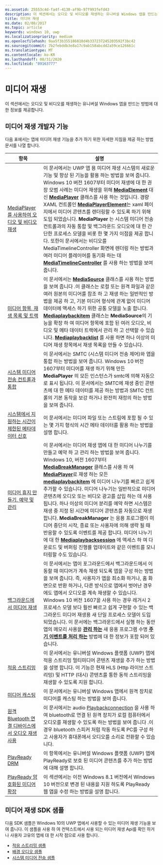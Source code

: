 ```yaml
---
ms.assetid: 25553c4d-fa4f-4130-af9b-97f993fefd43
description: 이 섹션에서는 오디오 및 비디오를 재생하는 유니버설 Windows 앱을 만드는 방법에 대한 정보를 제공합니다.
title: 미디어 재생
ms.date: 02/08/2017
ms.topic: article
keywords: windows 10, uwp
ms.localizationpriority: medium
ms.openlocfilehash: 9aa5f3b355186810d4b337237245203592f3bc42
ms.sourcegitcommit: 7b2febddb3e8a17c9ab158abcdd2a59ce126661c
ms.translationtype: MT
ms.contentlocale: ko-KR
ms.lasthandoff: 08/31/2020
ms.locfileid: "89163777"
---
```

# <a name="media-playback"></a>미디어 재생


이 섹션에서는 오디오 및 비디오를 재생하는 유니버설 Windows 앱을 만드는 방법에 대한 정보를 제공합니다. 

## <a name="media-playback-developer-features"></a>미디어 재생 개발자 기능

다음 표에서는 앱에 미디어 재생 기능을 추가 하기 위한 자세한 지침을 제공 하는 방법 문서를 나열 합니다.
 
| 항목                                                                                             | 설명                                                                                                                                                                                                                                                                                    |
|---------------------------------------------------------------------------------------------------|------------------------------------------------------------------------------------------------------------------------------------------------------------------------------------------------------------------------------------------------------------------------------------------------|
| [MediaPlayer를 사용하여 오디오 및 비디오 재생](play-audio-and-video-with-mediaplayer.md) | 이 문서에서는 UWP 앱 용 미디어 재생 시스템의 새로운 기능 및 향상 된 기능을 활용 하는 방법을 보여 줍니다. Windows 10 버전 1607부터 미디어 재생에 대 한 권장 모범 사례는 미디어 재생을 위해 [**MediaElement**](/uwp/api/Windows.UI.Xaml.Controls.MediaElement) 대신 [**MediaPlayer**](/uwp/api/Windows.Media.Playback.MediaPlayer) 클래스를 사용 하는 것입니다. 경량 XAML 컨트롤인 [**MediaPlayerElement**](/uwp/api/Windows.UI.Xaml.Controls.MediaPlayerElement)는 xaml 페이지에서 미디어 콘텐츠를 렌더링할 수 있도록 하기 위해 도입 되었습니다. **MediaPlayer** 는 시스템 미디어 전송 컨트롤과의 자동 통합 및 백그라운드 오디오에 대 한 간단한 프로세스 모델을 비롯 한 몇 가지 이점을 제공 합니다. 또한이 문서에서는 비디오를 MediaTimelineController 화면에 렌더링 하는 방법과 여러 미디어 플레이어를 동기화 하는 데 [**MediaTimelineController**](/uwp/api/Windows.Media.MediaTimelineController) 를 사용 하는 방법을 보여 줍니다.                                                                                                          |
| [미디어 항목, 재생 목록 및 트랙](media-playback-with-mediasource.md)                         | 이 문서에서는 [**MediaSource**](/uwp/api/Windows.Media.Core.MediaSource) 클래스를 사용 하는 방법을 보여 줍니다 .이 클래스는 로컬 또는 원격 파일과 같은 여러 원본의 미디어를 참조 하 고 재생 하는 일반적인 방법을 제공 하 고, 기본 미디어 형식에 관계 없이 미디어 데이터에 액세스 하기 위한 공통 모델을 노출 합니다. [**Mediaplaybackitem**](/uwp/api/Windows.Media.Playback.MediaPlaybackItem) 클래스는 **MediaSource**의 기능을 확장 하 여 미디어 항목에 포함 된 여러 오디오, 비디오 및 메타 데이터 트랙에서 관리 하 고 선택할 수 있습니다. [**Mediaplaybacklist**](/uwp/api/Windows.Media.Playback.MediaPlaybackList) 를 사용 하면 하나 이상의 미디어 재생 항목에서 재생 목록을 만들 수 있습니다.                                                                                                               |
| [시스템 미디어 전송 컨트롤과 통합](integrate-with-systemmediatransportcontrols.md)                               | 이 문서에서는 SMTC (시스템 미디어 전송 제어)와 앱을 통합 하는 방법을 보여 줍니다. Windows 10 버전 1607부터 미디어를 재생 하기 위해 만든 **MediaPlayer** 의 모든 인스턴스가 smtc에 의해 자동으로 표시 됩니다. 이 문서에서는 SMTC에 재생 중인 콘텐츠에 대 한 메타 데이터를 제공 하는 방법과 SMTC 컨트롤의 기본 동작을 보강 하거나 완전히 재정의 하는 방법을 보여 줍니다.                                   |
| [시스템에서 지원하는 시간이 제한된 메타데이터 신호](system-supported-metadata-cues.md)                               | 이 문서에서는 미디어 파일 또는 스트림에 포함 될 수 있는 몇 가지 형식의 시간 메타 데이터를 활용 하는 방법을 설명 합니다.                                   |
| [미디어 휴지 만들기, 예약 및 관리](create-schedule-and-manage-media-breaks.md)                                                                             | 이 문서에서는 미디어 재생 앱에 대 한 미디어 나누기를 만들고 예약 하 고 관리 하는 방법을 보여 줍니다. Windows 10, 버전 1607부터 [**MediaBreakManager**](/uwp/api/Windows.Media.Playback.MediaBreakManager) 클래스를 사용 하 여 [**MediaPlayer**](/uwp/api/Windows.Media.Playback.MediaPlayer)로 재생 하는 모든 [**mediaplaybackitem**](/uwp/api/Windows.Media.Playback.MediaPlaybackItem) 에 미디어 나누기를 빠르고 쉽게 추가할 수 있습니다. 미디어 나누기는 일반적으로 미디어 콘텐츠에 오디오 또는 비디오 광고를 삽입 하는 데 사용 됩니다. 하나 이상의 미디어 분리를 예약 하면 시스템은 재생 중 지정 된 시간에 미디어 콘텐츠를 자동으로 재생 합니다. **MediaBreakManager** 는 응용 프로그램이 미디어 중단의 시작, 종료 또는 사용자에 의해 생략 될 때 반응할 수 있도록 이벤트를 제공 합니다. 미디어 나누기에 대 한 [**Mediaplaybacksession**](/uwp/api/Windows.Media.Playback.MediaPlaybackSession) 에 액세스 하 여 다운로드 및 버퍼링 진행률 업데이트와 같은 이벤트를 모니터링할 수도 있습니다.                                                                                                                     |
| [백그라운드에서 미디어 재생](background-audio.md)                                                                             | 이 문서에서는 앱이 포그라운드에서 백그라운드에서 이동할 때 미디어가 계속 재생 되도록 앱을 구성 하는 방법을 보여 줍니다. 즉, 사용자가 앱을 최소화 하거나, 홈 화면으로 반환 하거나, 다른 방식으로 앱에서 벗어난 경우에도 앱에서 오디오를 계속 재생할 수 있습니다. Windows 10 버전 1607을 사용 하는 경우 레거시 2 프로세스 모델 보다 훨씬 빠르고 쉽게 구현할 수 있는 백그라운드 미디어 재생용 새 단일 프로세스 모델이 도입 되었습니다. 이 문서에는 백그라운드에서 실행 하는 동안 앱의 메모리 사용을 [**관리 하는**](/uwp/api/windows.applicationmodel.core.coreapplication.leavingbackground) 새 응용 프로그램 수명 [**주기 이벤트를 처리 하는**](/uwp/api/windows.applicationmodel.core.coreapplication.enteredbackground) 방법에 대 한 정보가 포함 되어 있습니다.                                                                                                                    |
| [적응 스트리밍](adaptive-streaming.md)                                                       | 이 문서에서는 유니버설 Windows 플랫폼 (UWP) 앱에 적응 스트리밍 멀티미디어 콘텐츠 재생을 추가 하는 방법을 설명 합니다. 이 기능은 현재 HLS (Http 라이브 스트리밍) 및 HTTP (대시) 콘텐츠를 통한 동적 스트리밍을 재생할 수 있도록 지원 합니다.                                          |
| [미디어 캐스팅](media-casting.md)                                                                 | 이 문서에서는 유니버설 Windows 앱에서 원격 장치로 미디어를 캐스팅 하는 방법을 보여 줍니다.                                                                                                                                                                                                       |
| [원격 Bluetooth 연결 디바이스에서 오디오 재생 사용](enable-remote-audio-playback.md)                                                                 | 이 문서에서는 audio [Playbackconnection](/uwp/api/windows.media.audio.audioplaybackconnection) 을 사용 하 여 bluetooth로 연결 된 원격 장치가 로컬 컴퓨터에서 오디오를 재생할 수 있도록 하는 방법을 보여 줍니다 .이 경우 bluetooth 스피커 처럼 작동 하도록 PC를 구성 하 고 사용자가 휴대폰에서 오디오를 소리로 전환할 수 있습니다.                                                                                                                                                                                                       |
| [PlayReady DRM](playready-client-sdk.md)                                                          | 이 항목에서는 유니버설 Windows 플랫폼 (UWP) 앱에 PlayReady로 보호 된 미디어 콘텐츠를 추가 하는 방법에 대해 설명 합니다.                                                                                                                                                                                |
| [PlayReady 암호화된 미디어 확장](playready-encrypted-media-extension.md)                     | 이 섹션에서는 이전 Windows 8.1 버전에서 Windows 10 버전으로 변경 된 내용을 지원 하도록 PlayReady 웹 앱을 수정 하는 방법을 설명 합니다.                                                                                                                                       |





## <a name="media-playback-sdk-samples"></a>미디어 재생 SDK 샘플

다음 SDK 샘플은 Windows 10의 UWP 앱에서 사용할 수 있는 미디어 재생 기능을 보여 줍니다. 이 샘플을 사용 하 여 컨텍스트에서 사용 되는 미디어 재생 Api를 확인 하거나 사용자 고유의 앱에 대 한 시작 점으로 사용 합니다.

* [적응 스트리밍 샘플](https://github.com/Microsoft/Windows-universal-samples/tree/dev/Samples/AdaptiveStreaming)
* [배경 오디오 샘플](https://github.com/Microsoft/Windows-universal-samples/tree/master/Samples/BackgroundMediaPlayback)
* [시스템 미디어 전송 샘플](https://github.com/Microsoft/Windows-universal-samples/tree/dev/Samples/SystemMediaTransportControls)                                                                                               
 